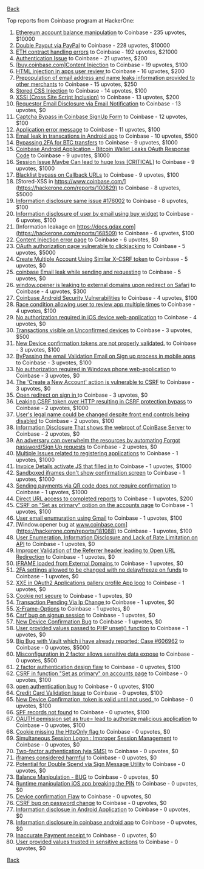 [Back](../README.md)

Top reports from Coinbase program at HackerOne:

1. [Ethereum account balance manipulation](https://hackerone.com/reports/300748) to Coinbase - 235 upvotes, $10000
2. [Double Payout via PayPal](https://hackerone.com/reports/307239) to Coinbase - 228 upvotes, $10000
3. [ETH contract handling errors](https://hackerone.com/reports/328526) to Coinbase - 192 upvotes, $21000
4. [Authentication Issue](https://hackerone.com/reports/176979) to Coinbase - 21 upvotes, $200
5. [[buy.coinbase.com]Content Injection](https://hackerone.com/reports/218680) to Coinbase - 19 upvotes, $100
6. [HTML injection in apps user review ](https://hackerone.com/reports/104543) to Coinbase - 16 upvotes, $200
7. [Prepopulation of email address and name leaks information provided to other merchants](https://hackerone.com/reports/316290) to Coinbase - 15 upvotes, $250
8. [Stored CSS Injection](https://hackerone.com/reports/315865) to Coinbase - 14 upvotes, $100
9. [XSSI (Cross Site Script Inclusion)](https://hackerone.com/reports/118631) to Coinbase - 13 upvotes, $200
10. [Requestor Email Disclosure via Email Notification](https://hackerone.com/reports/202361) to Coinbase - 13 upvotes, $0
11. [Captcha Bypass in Coinbase SignUp Form](https://hackerone.com/reports/246801) to Coinbase - 12 upvotes, $100
12. [Application error message](https://hackerone.com/reports/147577) to Coinbase - 11 upvotes, $100
13. [Email leak in transcations in Android app](https://hackerone.com/reports/126376) to Coinbase - 10 upvotes, $500
14. [Bypassing 2FA for BTC transfers](https://hackerone.com/reports/10554) to Coinbase - 9 upvotes, $1000
15. [Coinbase Android Application - Bitcoin Wallet Leaks OAuth Response Code](https://hackerone.com/reports/5314) to Coinbase - 9 upvotes, $1000
16. [Session Issue Maybe Can lead to huge loss [CRITICAL]](https://hackerone.com/reports/112496) to Coinbase - 9 upvotes, $1000
17. [Blacklist bypass on Callback URLs](https://hackerone.com/reports/53004) to Coinbase - 9 upvotes, $100
18. [Stored-XSS in https://www.coinbase.com/](https://hackerone.com/reports/100829) to Coinbase - 8 upvotes, $5000
19. [Information disclosure same issue #176002](https://hackerone.com/reports/248599) to Coinbase - 8 upvotes, $100
20. [Information disclosure of user by email using buy widget](https://hackerone.com/reports/176002) to Coinbase - 6 upvotes, $100
21. [Information leakage on https://docs.gdax.com](https://hackerone.com/reports/168509) to Coinbase - 6 upvotes, $100
22. [Content Injection error page](https://hackerone.com/reports/148952) to Coinbase - 6 upvotes, $0
23. [OAuth authorization page vulnerable to clickjacking](https://hackerone.com/reports/65825) to Coinbase - 5 upvotes, $5000
24. [Create Multiple Account Using Similar X-CSRF token](https://hackerone.com/reports/155726) to Coinbase - 5 upvotes, $0
25. [coinbase Email leak while sending and requesting](https://hackerone.com/reports/168289) to Coinbase - 5 upvotes, $0
26. [window.opener is leaking to external domains upon redirect on Safari](https://hackerone.com/reports/160498) to Coinbase - 4 upvotes, $300
27. [Coinbase Android Security Vulnerabilities](https://hackerone.com/reports/5786) to Coinbase - 4 upvotes, $100
28. [Race condition allowing user to review app multiple times](https://hackerone.com/reports/106360) to Coinbase - 4 upvotes, $100
29. [No authorization required in iOS device web-application](https://hackerone.com/reports/148538) to Coinbase - 4 upvotes, $0
30. [Transactions visible on Unconfirmed devices](https://hackerone.com/reports/100186) to Coinbase - 3 upvotes, $500
31. [New Device confirmation tokens are not properly validated.](https://hackerone.com/reports/30238) to Coinbase - 3 upvotes, $100
32. [ByPassing the email Validation Email on Sign up process in mobile apps](https://hackerone.com/reports/57764) to Coinbase - 3 upvotes, $100
33. [No authorization required in Windows phone web-application](https://hackerone.com/reports/148537) to Coinbase - 3 upvotes, $0
34. [The 'Create a New Account' action is vulnerable to CSRF](https://hackerone.com/reports/109810) to Coinbase - 3 upvotes, $0
35. [Open redirect on sign in ](https://hackerone.com/reports/231760) to Coinbase - 3 upvotes, $0
36. [Leaking CSRF token over HTTP resulting in CSRF protection bypass](https://hackerone.com/reports/15412) to Coinbase - 2 upvotes, $1000
37. [User's legal name could be changed despite front end controls being disabled](https://hackerone.com/reports/131192) to Coinbase - 2 upvotes, $100
38. [Information Disclosure That shows the webroot of CoinBase Server](https://hackerone.com/reports/5073) to Coinbase - 2 upvotes, $0
39. [An adversary can overwhelm the resources by automating Forgot password/Sign Up requests](https://hackerone.com/reports/119605) to Coinbase - 2 upvotes, $0
40. [Multiple Issues related to registering applications](https://hackerone.com/reports/5933) to Coinbase - 1 upvotes, $1000
41. [Invoice Details activate JS that filled in ](https://hackerone.com/reports/21034) to Coinbase - 1 upvotes, $1000
42. [Sandboxed iframes don't show confirmation screen](https://hackerone.com/reports/54733) to Coinbase - 1 upvotes, $1000
43. [Sending payments via QR code does not require confirmation](https://hackerone.com/reports/126784) to Coinbase - 1 upvotes, $1000
44. [Direct URL access to completed reports](https://hackerone.com/reports/109815) to Coinbase - 1 upvotes, $200
45. [CSRF on "Set as primary" option on the accounts page](https://hackerone.com/reports/10563) to Coinbase - 1 upvotes, $100
46. [User email enumuration using Gmail](https://hackerone.com/reports/90308) to Coinbase - 1 upvotes, $100
47. [Window.opener bug at www.coinbase.com](https://hackerone.com/reports/181088) to Coinbase - 1 upvotes, $100
48. [User Enumeration, Information Disclosure and Lack of Rate Limitation on API](https://hackerone.com/reports/5200) to Coinbase - 1 upvotes, $0
49. [Improper Validation of the Referrer header leading to Open URL Redirection](https://hackerone.com/reports/5199) to Coinbase - 1 upvotes, $0
50. [IFRAME loaded from External Domains  ](https://hackerone.com/reports/5205) to Coinbase - 1 upvotes, $0
51. [2FA settings allowed to be changed with no delay/freeze on funds](https://hackerone.com/reports/16696) to Coinbase - 1 upvotes, $0
52. [XXE in OAuth2 Applications gallery profile App logo](https://hackerone.com/reports/104620) to Coinbase - 1 upvotes, $0
53. [Cookie not secure](https://hackerone.com/reports/140742) to Coinbase - 1 upvotes, $0
54. [Transaction Pending Via  Ip Change ](https://hackerone.com/reports/143541) to Coinbase - 1 upvotes, $0
55. [X-Frame-Options](https://hackerone.com/reports/237071) to Coinbase - 1 upvotes, $0
56. [Csrf bug on signup session](https://hackerone.com/reports/230428) to Coinbase - 1 upvotes, $0
57. [New Device Confirmation Bug](https://hackerone.com/reports/266288) to Coinbase - 1 upvotes, $0
58. [User provided values passed to PHP unset() function](https://hackerone.com/reports/292500) to Coinbase - 1 upvotes, $0
59. [Big Bug with Vault which i have already reported: Case #606962](https://hackerone.com/reports/65084) to Coinbase - 0 upvotes, $5000
60. [Misconfiguration in 2 factor allows sensitive data expose](https://hackerone.com/reports/119129) to Coinbase - 0 upvotes, $500
61. [2 factor authentication design flaw](https://hackerone.com/reports/7369) to Coinbase - 0 upvotes, $100
62. [CSRF in function "Set as primary" on  accounts page](https://hackerone.com/reports/10829) to Coinbase - 0 upvotes, $100
63. [open authentication bug](https://hackerone.com/reports/48065) to Coinbase - 0 upvotes, $100
64. [Credit Card Validation Issue](https://hackerone.com/reports/29234) to Coinbase - 0 upvotes, $100
65. [New Device Confirmation, token is valid until not used. ](https://hackerone.com/reports/36594) to Coinbase - 0 upvotes, $100
66. [SPF records not found](https://hackerone.com/reports/92740) to Coinbase - 0 upvotes, $100
67. [OAUTH pemission set as true= lead to authorize malicious application](https://hackerone.com/reports/87561) to Coinbase - 0 upvotes, $100
68. [ Cookie missing the HttpOnly flag  ](https://hackerone.com/reports/5204) to Coinbase - 0 upvotes, $0
69. [Simultaneous Session Logon : Improper Session Management](https://hackerone.com/reports/11722) to Coinbase - 0 upvotes, $0
70. [Two-factor authentication (via SMS)](https://hackerone.com/reports/66223) to Coinbase - 0 upvotes, $0
71. [iframes considered harmful](https://hackerone.com/reports/55827) to Coinbase - 0 upvotes, $0
72. [Potential for Double Spend via Sign Message Utility](https://hackerone.com/reports/106315) to Coinbase - 0 upvotes, $0
73. [Balance Manipulation - BUG](https://hackerone.com/reports/94925) to Coinbase - 0 upvotes, $0
74. [Runtime manipulation iOS app breaking the PIN](https://hackerone.com/reports/80512) to Coinbase - 0 upvotes, $0
75. [Device confirmation Flaw](https://hackerone.com/reports/254869) to Coinbase - 0 upvotes, $0
76. [CSRF bug on password change](https://hackerone.com/reports/230436) to Coinbase - 0 upvotes, $0
77. [Information disclosue in Android Application](https://hackerone.com/reports/201855) to Coinbase - 0 upvotes, $0
78. [ Information disclosure in coinbase android app](https://hackerone.com/reports/192197) to Coinbase - 0 upvotes, $0
79. [Inaccurate Payment receipt ](https://hackerone.com/reports/121417) to Coinbase - 0 upvotes, $0
80. [User provided values trusted in sensitive actions](https://hackerone.com/reports/327867) to Coinbase - 0 upvotes, $0


[Back](../README.md)